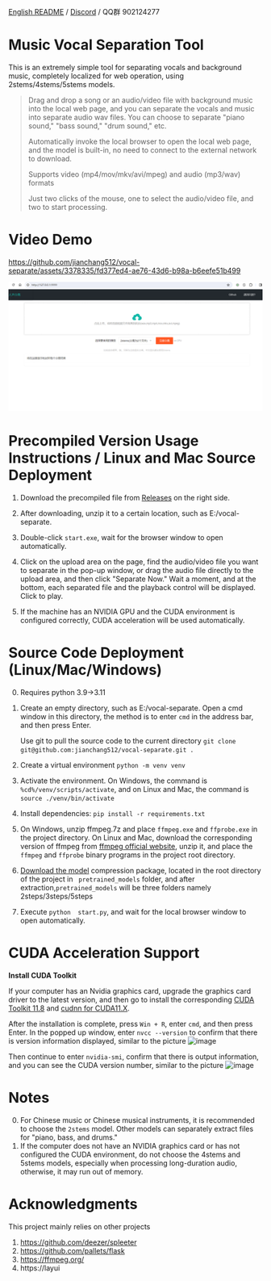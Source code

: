[English README](./README_EN.md)  / [Discord](https://discord.gg/TMCM2PfHzQ) / QQ群 902124277

# Music Vocal Separation Tool

This is an extremely simple tool for separating vocals and background music, completely localized for web operation,  using 2stems/4stems/5stems models.

> 
> Drag and drop a song or an audio/video file with background music into the local web page, and you can separate the vocals and music into separate audio wav files. You can choose to separate "piano sound," "bass sound," "drum sound," etc.
> 
> Automatically invoke the local browser to open the local web page, and the model is built-in, no need to connect to the external network to download.
> 
> Supports video (mp4/mov/mkv/avi/mpeg) and audio (mp3/wav) formats
> 
> Just two clicks of the mouse, one to select the audio/video file, and two to start processing.
> 


# Video Demo


https://github.com/jianchang512/vocal-separate/assets/3378335/fd377ed4-ae76-43d6-b98a-b6eefe51b499



![image](./images/1.png)



# Precompiled Version Usage Instructions / Linux and Mac Source Deployment

1. Download the precompiled file from [Releases](https://github.com/jianchang512/vocal-separate/releases) on the right side.

2. After downloading, unzip it to a certain location, such as E:/vocal-separate.

3. Double-click `start.exe`, wait for the browser window to open automatically.

4. Click on the upload area on the page, find the audio/video file you want to separate in the pop-up window, or drag the audio file directly to the upload area, and then click "Separate Now." Wait a moment, and at the bottom, each separated file and the playback control will be displayed. Click to play.

5. If the machine has an NVIDIA GPU and the CUDA environment is configured correctly, CUDA acceleration will be used automatically.


# Source Code Deployment (Linux/Mac/Windows)

0. Requires python 3.9->3.11

1. Create an empty directory, such as E:/vocal-separate. Open a cmd window in this directory, the method is to enter `cmd` in the address bar, and then press Enter.

	Use git to pull the source code to the current directory ` git clone git@github.com:jianchang512/vocal-separate.git . `

2. Create a virtual environment `python -m venv venv`

3. Activate the environment. On Windows, the command is `%cd%/venv/scripts/activate`, and on Linux and Mac, the command is `source ./venv/bin/activate`

4. Install dependencies: `pip install -r requirements.txt`

5. On Windows, unzip ffmpeg.7z and place `ffmpeg.exe` and `ffprobe.exe` in the project directory. On Linux and Mac, download the corresponding version of ffmpeg from [ffmpeg official website](https://ffmpeg.org/download.html), unzip it, and place the `ffmpeg` and `ffprobe` binary programs in the project root directory.

6. [Download the model](https://github.com/jianchang512/vocal-separate/releases/download/0.0/models-all.7z) compression package, located in the root directory of the project in ` pretrained_models` folder, and after extraction,`pretrained_models` will be three folders namely 2steps/3steps/5steps

6. Execute `python  start.py`, and wait for the local browser window to open automatically.



# CUDA Acceleration Support

**Install CUDA Toolkit**

If your computer has an Nvidia graphics card, upgrade the graphics card driver to the latest version, and then go to install the corresponding
   [CUDA Toolkit 11.8](https://developer.nvidia.com/cuda-downloads)  and  [cudnn for CUDA11.X](https://developer.nvidia.com/rdp/cudnn-archive).
   
   After the installation is complete, press `Win + R`, enter `cmd`, and then press Enter. In the popped up window, enter `nvcc --version` to confirm that there is version information displayed, similar to the picture
   ![image](https://github.com/jianchang512/pyvideotrans/assets/3378335/e68de07f-4bb1-4fc9-bccd-8f841825915a)

   Then continue to enter `nvidia-smi`, confirm that there is output information, and you can see the CUDA version number, similar to the picture
   ![image](https://github.com/jianchang512/pyvideotrans/assets/3378335/71f1d7d3-07f9-4579-b310-39284734006b)



# Notes

0. For Chinese music or Chinese musical instruments, it is recommended to choose the `2stems` model. Other models can separately extract files for "piano, bass, and drums."
1. If the computer does not have an NVIDIA graphics card or has not configured the CUDA environment, do not choose the 4stems and 5stems models, especially when processing long-duration audio, otherwise, it may run out of memory.



# Acknowledgments

This project mainly relies on other projects

1. https://github.com/deezer/spleeter
2. https://github.com/pallets/flask
3. https://ffmpeg.org/
4. https://layui